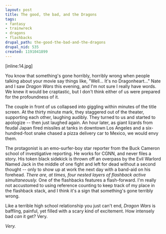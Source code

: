 ```yaml
--- 
layout: post
title: The good, the bad, and the Dragons
tags: 
- fantasy
- trainwreck
- dragons
- flashbacks
drupal_path: the-good-the-bad-and-the-dragons
drupal_nid: 535
created: 1191041899
---
```

[inline:14.jpg]



You know that something's gone horribly, horribly wrong when people talking about your movie say things like, "Well... It's no Dragonheart..." Nate and I saw <i>Dragon Wars</i> this evening, and I'm not sure I really have words. We knew it would be craptastic, but I don't think either of us were prepared for the profoundness of it.



The couple in front of us collapsed into giggling within minutes of the title screen. At the thirty minute mark, they staggered out of the theater, supporting each other, laughing audibly. They turned to us and started to apologize -- then just laughed again. An hour later, as giant lizards from feudal Japan fired missiles at tanks in downtown Los Angeles and a six-hundred-foot snake chased a pizza delivery car to Mexico, we would envy them.



The protagonist is an emo-surfer-boy star reporter from the Buck Cameron school of investigative reporting. He works for CGNN, and never files a story. His token black sidekick is thrown off an overpass by the Evil Warlord Named Jack in the middle of one fight and left for dead without a second thought -- only to show up at work the next day with a band-aid on his forehead. <i>There are, at times, four nested layers of flashback active simultaneously.</i> One of the flashbacks features a flash-forward. I'm really not accustomed to using reference counting to keep track of my place in the flashback stack, and I think it's a sign that something's gone terribly wrong.



Like a terrible high school relationship you just can't end, <i>Dragon Wars</i> is baffling, painful, yet filled with a scary kind of excitement. How intensely bad <i>can</i> it get? Very.



<i>Very.</i>
